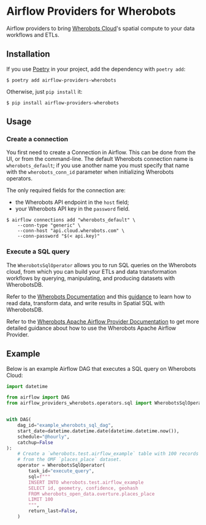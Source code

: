 # Airflow Providers for Wherobots

Airflow providers to bring [Wherobots Cloud](https://www.wherobots.com)'s
spatial compute to your data workflows and ETLs.

## Installation

If you use [Poetry](https://python-poetry.org) in your project, add the
dependency with `poetry add`:

```
$ poetry add airflow-providers-wherobots
```

Otherwise, just `pip install` it:

```
$ pip install airflow-providers-wherobots
```

## Usage

### Create a connection

You first need to create a Connection in Airflow. This can be done from
the UI, or from the command-line. The default Wherobots connection name
is `wherobots_default`; if you use another name you must specify that
name with the `wherobots_conn_id` parameter when initializing Wherobots
operators.

The only required fields for the connection are:
- the Wherobots API endpoint in the `host` field;
- your Wherobots API key in the `password` field.

```
$ airflow connections add "wherobots_default" \
    --conn-type "generic" \
    --conn-host "api.cloud.wherobots.com" \
    --conn-password "$(< api.key)"
```

### Execute a SQL query

The `WherobotsSqlOperator` allows you to run SQL queries on the
Wherobots cloud, from which you can build your ETLs and data
transformation workflows by querying, manipulating, and producing
datasets with WherobotsDB.

Refer to the [Wherobots Documentation](https://docs.wherobots.com) and
this [guidance](https://docs.wherobots.com/latest/tutorials/sedonadb/vector-data/vector-load/)
to learn how to read data, transform data, and write results in Spatial
SQL with WherobotsDB.

Refer to the [Wherobots Apache Airflow Provider Documentation](https://docs.wherobots.com/latest/develop/airflow-provider)
to get more detailed guidance about how to use the Wherobots Apache Airflow Provider.

## Example

Below is an example Airflow DAG that executes a SQL query on Wherobots
Cloud:

```python
import datetime

from airflow import DAG
from airflow_providers_wherobots.operators.sql import WherobotsSqlOperator


with DAG(
    dag_id="example_wherobots_sql_dag",
    start_date=datetime.datetime.date(datetime.datetime.now()),
    schedule="@hourly",
    catchup=False
):
    # Create a `wherobots.test.airflow_example` table with 100 records
    # from the OMF `places_place` dataset.
    operator = WherobotsSqlOperator(
        task_id="execute_query",
        sql=f"""
        INSERT INTO wherobots.test.airflow_example
        SELECT id, geometry, confidence, geohash
        FROM wherobots_open_data.overture.places_place
        LIMIT 100
        """,
        return_last=False,
    )
```
